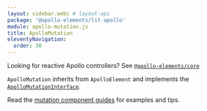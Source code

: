 ```yaml
---
layout: sidebar.webc # layout-api
package: '@apollo-elements/lit-apollo'
module: apollo-mutation.js
title: ApolloMutation
eleventyNavigation:
  order: 30
---
```

<!-- ----------------------------------------------------------------------------------------
     Welcome! This file includes automatically generated API documentation.
     To edit the docs that appear within, find the original source file under `packages/*`,
     corresponding to the package name and module in this YAML front-matter block.
     Thank you for your interest in Apollo Elements 😁
------------------------------------------------------------------------------------------ -->

<inline-notification type="tip">

Looking for reactive Apollo controllers? See [`@apollo-elements/core`](/api/core/)

</inline-notification>

`ApolloMutation` inherits from `ApolloElement` and implements the 
[`ApolloMutationInterface`](/api/core/interfaces/mutation/).

Read the [mutation component guides](../../../../guides/usage/mutations/) for 
examples and tips.
